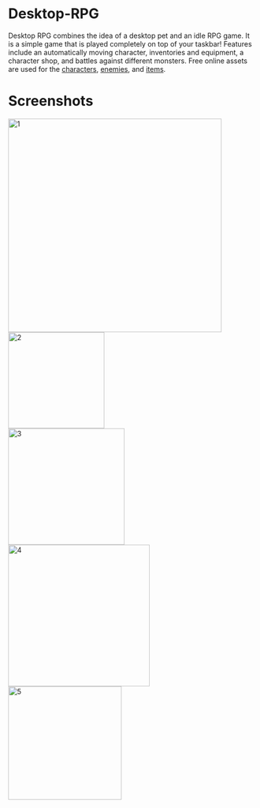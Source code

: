 # Desktop-RPG
Desktop RPG combines the idea of a desktop pet and an idle RPG game. It is a simple game that is played completely on top of your taskbar! Features include an automatically moving character, inventories and equipment, a character shop, and battles against different monsters. Free online assets are used for the [characters](https://alexdraws.itch.io/pixel-champions), [enemies](https://craftpix.net/freebies/free-field-enemies-pixel-art-for-tower-defense/), and [items](https://shikashipx.itch.io/shikashis-fantasy-icons-pack).

# Screenshots
<img width="433" alt="1" src="https://github.com/saldelv/Desktop-RPG/assets/96501610/b3e66608-93c5-4790-a2f5-a70b47050b44">\
<img width="195" alt="2" src="https://github.com/saldelv/Desktop-RPG/assets/96501610/bba6e6b2-c9e9-46d7-83c6-aba5446bd2f5">\
<img width="236" alt="3" src="https://github.com/saldelv/Desktop-RPG/assets/96501610/9a6192ee-41b3-4c56-9e6d-dea0e90ca1bc">\
<img width="287" alt="4" src="https://github.com/saldelv/Desktop-RPG/assets/96501610/917af9ae-d9ef-401a-92c9-68da3057a44d">\
<img width="230" alt="5" src="https://github.com/saldelv/Desktop-RPG/assets/96501610/6772107c-b6ee-4d8f-8fce-d3cb587d59be">
